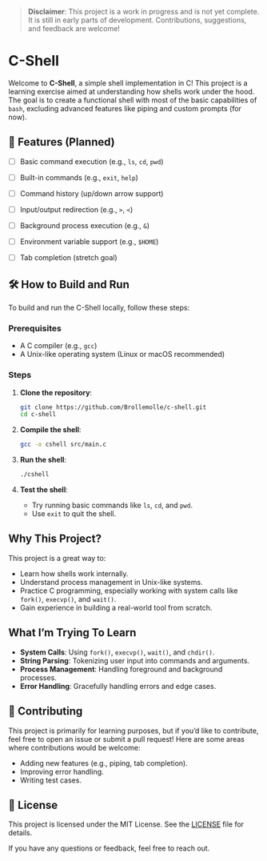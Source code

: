 > **Disclaimer**: This project is a work in progress and is not yet complete. It is still in early parts of development. Contributions, suggestions, and feedback are welcome!
# C-Shell

Welcome to **C-Shell**, a simple shell implementation in C! This project is a learning exercise aimed at understanding how shells work under the hood. The goal is to create a functional shell with most of the basic capabilities of `bash`, excluding advanced features like piping and custom prompts (for now).


## 🚀 Features (Planned)

- [ ] Basic command execution (e.g., `ls`, `cd`, `pwd`)
- [ ] Built-in commands (e.g., `exit`, `help`)
- [ ] Command history (up/down arrow support)
- [ ] Input/output redirection (e.g., `>`, `<`)
- [ ] Background process execution (e.g., `&`)
- [ ] Environment variable support (e.g., `$HOME`)
- [ ] Tab completion (stretch goal)


## 🛠️ How to Build and Run

To build and run the C-Shell locally, follow these steps:

### Prerequisites
- A C compiler (e.g., `gcc`)
- A Unix-like operating system (Linux or macOS recommended)

### Steps
1. **Clone the repository**:
   ```bash
   git clone https://github.com/Brollemolle/c-shell.git
   cd c-shell
   ```

2. **Compile the shell**:
   ```bash
   gcc -o cshell src/main.c
   ```

3. **Run the shell**:
   ```bash
   ./cshell
   ```

4. **Test the shell**:
   - Try running basic commands like `ls`, `cd`, and `pwd`.
   - Use `exit` to quit the shell.


## Why This Project?

This project is a great way to:
- Learn how shells work internally.
- Understand process management in Unix-like systems.
- Practice C programming, especially working with system calls like `fork()`, `execvp()`, and `wait()`.
- Gain experience in building a real-world tool from scratch.


## What I’m Trying To Learn

- **System Calls**: Using `fork()`, `execvp()`, `wait()`, and `chdir()`.
- **String Parsing**: Tokenizing user input into commands and arguments.
- **Process Management**: Handling foreground and background processes.
- **Error Handling**: Gracefully handling errors and edge cases.

## 🤝 Contributing

This project is primarily for learning purposes, but if you’d like to contribute, feel free to open an issue or submit a pull request! Here are some areas where contributions would be welcome:
- Adding new features (e.g., piping, tab completion).
- Improving error handling.
- Writing test cases.

## 📜 License

This project is licensed under the MIT License. See the [LICENSE](LICENSE) file for details.



If you have any questions or feedback, feel free to reach out.
